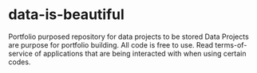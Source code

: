 # data-is-beautiful
Portfolio purposed repository for data projects to be stored
Data Projects are purpose for portfolio building.
All code is free to use. 
Read terms-of-service of applications that are being interacted with when using certain codes.
